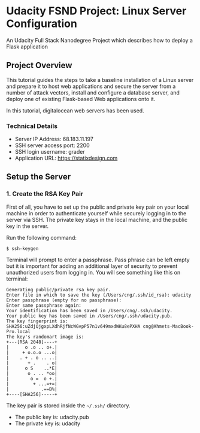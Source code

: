 # Udacity FSND Project: Linux Server Configuration
An Udacity Full Stack Nanodegree Project which describes how to deploy a Flask application


## Project Overview
This tutorial guides the steps to take a baseline installation of a Linux server and prepare it to host web applications and secure the server from a number of attack vectors, install and configure a database server, and deploy one of existing Flask-based Web applications onto it.

In this tutorial, digitalocean web servers has been used.

### Technical Details
- Server IP Address: 68.183.11.197
- SSH server access port: 2200
- SSH login username: grader
- Application URL: https://statixdesign.com

## Setup the Server

### 1. Create the RSA Key Pair
First of all, you have to set up the public and private key pair on your local machine in order to authenticate yourself while securely logging in to the server via SSH. The private key stays in the local machine, and the public key in the server.

Run the following command:

```$ ssh-keygen```

Terminal will prompt to enter a passphrase. Pass phrase can be left empty but it is important for adding an additional layer of security to prevent unauthorized users from logging in. You will see something like this on terminal:
```
Generating public/private rsa key pair.
Enter file in which to save the key (/Users/cng/.ssh/id_rsa): udacity
Enter passphrase (empty for no passphrase): 
Enter same passphrase again: 
Your identification has been saved in /Users/cng/.ssh/udacity.
Your public key has been saved in /Users/cng/.ssh/udacity.pub.
The key fingerprint is:
SHA256:uZdjQjgxpLXdhRjfNcWGvpP57n1v649mxdWKu8ePXHA cng@Ahmets-MacBook-Pro.local
The key's randomart image is:
+---[RSA 2048]----+
|      o .o .. o+.|
|     + o.o.o ...o|
|    . + . o .. ..|
|       + .    . o|
|      o S    ..*E|
|       o . .. *oo|
|        o =  o +.|
|         + ...=+=|
|            .==B%|
+----[SHA256]-----+
```

The key pair is stored inside the ```~/.ssh/``` directory. 
- The public key is: udacity.pub
- The private key is: udacity